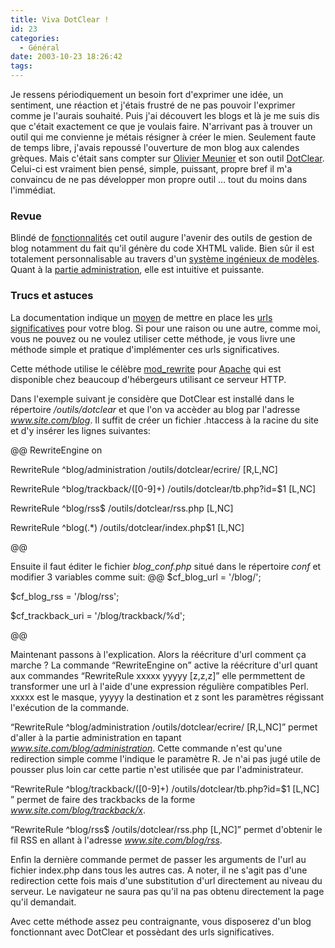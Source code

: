 ```yaml
---
title: Viva DotClear !
id: 23
categories:
  - Général
date: 2003-10-23 18:26:42
tags:
---
```


Je ressens périodiquement un besoin fort d'exprimer une idée, un sentiment, une réaction et j'étais frustré de ne pas pouvoir l'exprimer comme je l'aurais souhaité. Puis j'ai découvert les blogs et là je me suis dis que c'était exactement ce que je voulais faire. N'arrivant pas à trouver un outil qui me convienne je métais résigner à créer le mien. Seulement faute de temps libre, j'avais repoussé l'ouverture de mon blog aux calendes grèques. Mais c'était sans compter sur [Olivier Meunier](http://www.neokraft.net/) et son outil [DotClear](http://www.dotclear.net/). Celui-ci est vraiment bien pensé, simple, puissant, propre bref il m'a convaincu de ne pas développer mon propre outil … tout du moins dans l'immédiat.

### Revue

Blindé de [fonctionnalités](http://www.dotclear.net/caracteristiques.php) cet outil augure l'avenir des outils de gestion de blog notamment du fait qu'il génère du code XHTML valide. Bien sûr il est totalement personnalisable au travers d'un [système ingénieux de modèles](http://www.dotclear.net/doc/userGuide/chap5.html). Quant à la [partie administration](http://www.dotclear.net/doc/userGuide/chap4.html), elle est intuitive et puissante.

### Trucs et astuces

La documentation indique un [moyen](http://www.dotclear.net/doc/userGuide/chap8.html#id2609816) de mettre en place les [urls significatives](http://www.useit.com/alertbox/990321.html) pour votre blog. Si pour une raison ou une autre, comme moi, vous ne pouvez ou ne voulez utiliser cette méthode, je vous livre une méthode simple et pratique d'implémenter ces urls significatives.

Cette méthode utilise le célèbre [mod_rewrite](http://httpd.apache.org/docs/mod/mod_rewrite.html) pour [Apache](http://httpd.apache.org/) qui est disponible chez beaucoup d'hébergeurs utilisant ce serveur HTTP.

Dans l'exemple suivant je considère que DotClear est installé dans le répertoire _/outils/dotclear_ et que l'on va accèder au blog par l'adresse _www.site.com/blog_. Il suffit de créer un fichier .htaccess à la racine du site et d'y insérer les lignes suivantes:

@@ RewriteEngine on

RewriteRule ^blog/administration /outils/dotclear/ecrire/ [R,L,NC]

RewriteRule ^blog/trackback/([0-9]+) /outils/dotclear/tb.php?id=$1 [L,NC]

RewriteRule ^blog/rss$ /outils/dotclear/rss.php [L,NC]

RewriteRule ^blog(.*) /outils/dotclear/index.php$1 [L,NC]

@@

Ensuite il faut éditer le fichier _blog_conf.php_ situé dans le répertoire _conf_ et modifier 3 variables comme suit: @@ $cf_blog_url = '/blog/';

$cf_blog_rss = '/blog/rss';

$cf_trackback_uri = '/blog/trackback/%d';

@@

Maintenant passons à l'explication. Alors la réécriture d'url comment ça marche ? La commande <q>RewriteEngine on</q> active la réécriture d'url quant aux commandes <q>RewriteRule xxxxx yyyyy [z,z,z]</q> elle permmettent de transformer une url à l'aide d'une expression régulière compatibles Perl. xxxxx est le masque, yyyyy la destination et z sont les paramètres régissant l'exécution de la commande.

<q>RewriteRule ^blog/administration /outils/dotclear/ecrire/ [R,L,NC]</q> permet d'aller à la partie administration en tapant _www.site.com/blog/administration_. Cette commande n'est qu'une redirection simple comme l'indique le paramètre R. Je n'ai pas jugé utile de pousser plus loin car cette partie n'est utilisée que par l'administrateur.

<q>RewriteRule ^blog/trackback/([0-9]+) /outils/dotclear/tb.php?id=$1 [L,NC] </q> permet de faire des trackbacks de la forme _www.site.com/blog/trackback/x_.

<q>RewriteRule ^blog/rss$ /outils/dotclear/rss.php [L,NC]</q> permet d'obtenir le fil RSS en allant à l'adresse _www.site.com/blog/rss_.

Enfin la dernière commande permet de passer les arguments de l'url au fichier index.php dans tous les autres cas. A noter, il ne s'agit pas d'une redirection cette fois mais d'une substitution d'url directement au niveau du serveur. Le navigateur ne saura pas qu'il na pas obtenu directement la page qu'il demandait.

Avec cette méthode assez peu contraignante, vous disposerez d'un blog fonctionnant avec DotClear et possèdant des urls significatives.